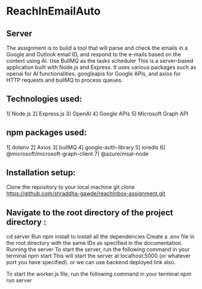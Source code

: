 # ReachInEmailAuto
## Server
The assignment is to build a tool that will parse and check the emails in a Google and Outlook email ID, and respond to the e-mails based on the context using AI. Use BullMQ as the tasks scheduler This is a server-based application built with Node.js and Express. It uses various packages such as openai for AI functionalities, googleapis for Google APIs, and axios for HTTP requests and bullMQ to process queues.

## Technologies used:
1] Node.js
2] Express.js
3] OpenAI
4] Google APIs
5] Microsoft Graph API
## npm packages used:
1] dotenv
2] Axios
3] bullMQ
4] google-auth-library
5] ioredis
6] @microsoft/microsoft-graph-client
7] @azure/msal-node

## Installation setup:
Clone the repository to your local machine
git clone https://github.com/shraddha-gawde/reachInbox-assignment.git
## Navigate to the root directory of the project directory :
cd server
Run npm install to install all the dependencies
Create a .env file in the root directory with the same IDs as specified in the documentation.
Running the server
To start the server, run the following command in your terminal
npm start
This will start the server at localhost:5000 (or whatever port you have specified). or we can use backend deployed link also.

To start the worker.js file, run the following command in your terminal
npm run server
